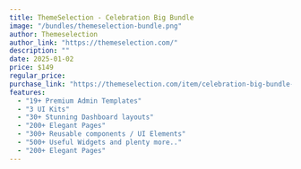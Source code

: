 ```yaml
---
title: ThemeSelection - Celebration Big Bundle
image: "/bundles/themeselection-bundle.png"
author: Themeselection
author_link: "https://themeselection.com/"
description: ""
date: 2025-01-02
price: $149
regular_price:
purchase_link: "https://themeselection.com/item/celebration-big-bundle-sale/"
features:
  - "19+ Premium Admin Templates"
  - "3 UI Kits"
  - "30+ Stunning Dashboard layouts"
  - "200+ Elegant Pages"
  - "300+ Reusable components / UI Elements"
  - "500+ Useful Widgets and plenty more.."
  - "200+ Elegant Pages"
---
```

